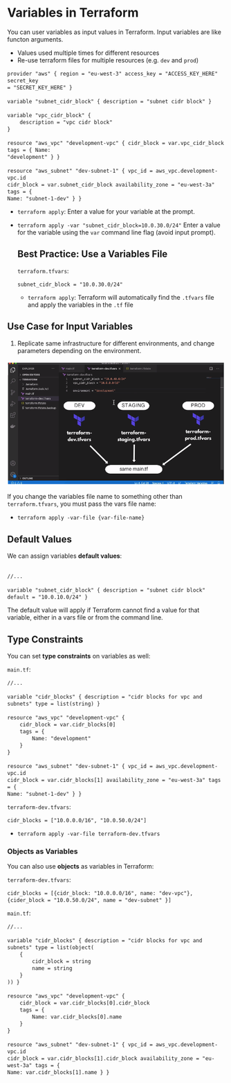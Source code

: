 # Variables in Terraform

You can user variables as input values in Terraform. Input variables are like
functon arguments.

- Values used multiple times for different resources
- Re-use terraform files for multiple resources (e.g. `dev` and `prod`)

```
provider "aws" { region = "eu-west-3" access_key = "ACCESS_KEY_HERE" secret_key
= "SECRET_KEY_HERE" }

variable "subnet_cidr_block" { description = "subnet cidr block" }

variable "vpc_cidr_block" {
    description = "vpc cidr block"
}

resource "aws_vpc" "development-vpc" { cidr_block = var.vpc_cidr_block tags = { Name:
"development" } }

resource "aws_subnet" "dev-subnet-1" { vpc_id = aws_vpc.development-vpc.id
cidr_block = var.subnet_cidr_block availability_zone = "eu-west-3a" tags = {
Name: "subnet-1-dev" } }

```

- `terraform apply`: Enter a value for your variable at the prompt.

- `terraform apply -var "subnet_cidr_block=10.0.30.0/24"` Enter a value for the
  variable using the `var` command line flag (avoid input prompt).

  ## Best Practice: Use a Variables File

  `terraform.tfvars`:

  ```
  subnet_cidr_block = "10.0.30.0/24"

  ```

  - `terraform apply`: Terraform will automatically find the `.tfvars` file and
    apply the variables in the `.tf` file

## Use Case for Input Variables

1. Replicate same infrastructure for different environments, and change
   parameters depending on the environment.

![variables](./variables.png)

If you change the variables file name to something other than
`terraform.tfvars`, you must pass the vars file name:

- `terraform apply -var-file {var-file-name}`

## Default Values

We can assign variables **default values**:

```

//...

variable "subnet_cidr_block" { description = "subnet cidr block" default = "10.0.10.0/24" }

```

The default value will apply if Terraform cannot find a value for that variable,
either in a vars file or from the command line.

## Type Constraints

You can set **type constraints** on variables as well:

`main.tf`:

```
//...

variable "cidr_blocks" { description = "cidr blocks for vpc and subnets" type = list(string) }

resource "aws_vpc" "development-vpc" {
    cidr_block = var.cidr_blocks[0]
    tags = {
        Name: "development"
    }
}

resource "aws_subnet" "dev-subnet-1" { vpc_id = aws_vpc.development-vpc.id
cidr_block = var.cidr_blocks[1] availability_zone = "eu-west-3a" tags = {
Name: "subnet-1-dev" } }

```

`terraform-dev.tfvars`:

```
cidr_blocks = ["10.0.0.0/16", "10.0.50.0/24"]

```

- `terraform apply -var-file terraform-dev.tfvars`

### Objects as Variables

You can also use **objects** as variables in Terraform:

`terraform-dev.tfvars`:

```
cidr_blocks = [{cidr_block: "10.0.0.0/16", name: "dev-vpc"}, {cider_block = "10.0.50.0/24", name = "dev-subnet" }]

```

`main.tf`:

```
//...

variable "cidr_blocks" { description = "cidr blocks for vpc and subnets" type = list(object(
    {
        cidr_block = string
        name = string
    }
)) }

resource "aws_vpc" "development-vpc" {
    cidr_block = var.cidr_blocks[0].cidr_block
    tags = {
        Name: var.cidr_blocks[0].name
    }
}

resource "aws_subnet" "dev-subnet-1" { vpc_id = aws_vpc.development-vpc.id
cidr_block = var.cidr_blocks[1].cidr_block availability_zone = "eu-west-3a" tags = {
Name: var.cidr_blocks[1].name } }

```
